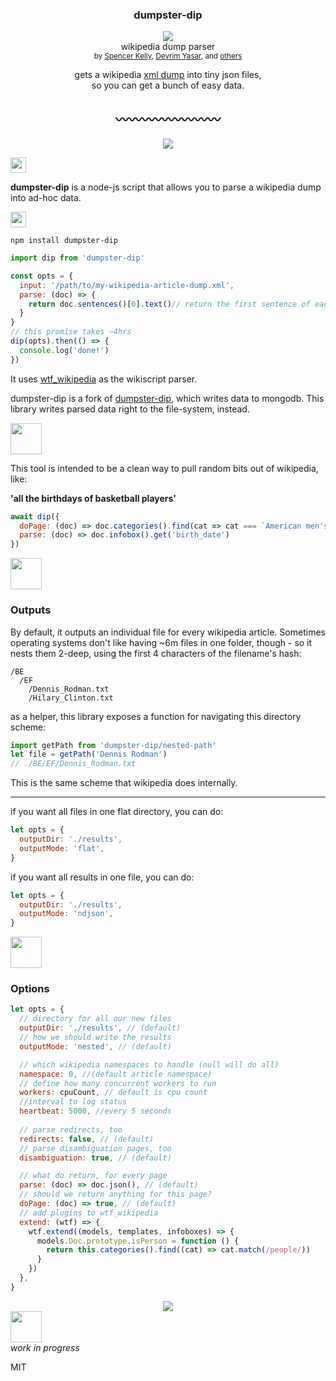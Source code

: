 <div align="center">
	<h3>dumpster-dip</h3>
	<a href="https://npmjs.org/package/dumpster-dip">
		<img src="https://img.shields.io/npm/v/dumpster-dip.svg?style=flat-square" />
	</a>
  <!-- <a href="https://www.codacy.com/app/spencerkelly86/dumpster-dip">
    <img src="https://api.codacy.com/project/badge/grade/6fad3c588d3d4c97ab8a9abf9f2a5a01" />
  </a> -->
	<div>wikipedia dump parser</div>
  <sub>
    by
    <a href="http://spencermounta.in/">Spencer Kelly</a>, <a href="https://github.com/devrim">Devrim Yasar</a>,
		 and
    <a href="https://github.com/spencermountain/wtf_wikipedia/graphs/contributors">
      others
    </a>
  </sub>
</div>
<p></p>

<div align="center">
  gets a wikipedia <a href="https://dumps.wikimedia.org">xml dump</a> into tiny json files,
  <div>so you can get a bunch of easy data.</div>

  <h2 align="center">〰〰〰〰〰〰〰〰</h2>
  <div><sup></sup></div>
	<img src="https://user-images.githubusercontent.com/399657/39391259-b57ca9e0-4a6e-11e8-8b33-2064e5fc187e.png"/>
</div>
<p></p>
<!-- spacer -->
<img height="25px" src="https://user-images.githubusercontent.com/399657/68221862-17ceb980-ffb8-11e9-87d4-7b30b6488f16.png"/>

<b>dumpster-dip</b> is a node-js script that allows you to parse a wikipedia dump into ad-hoc data.

<!-- spacer -->
<img height="25px" src="https://user-images.githubusercontent.com/399657/68221862-17ceb980-ffb8-11e9-87d4-7b30b6488f16.png"/>


`npm install dumpster-dip`

```js
import dip from 'dumpster-dip'

const opts = {
  input: '/path/to/my-wikipedia-article-dump.xml',
  parse: (doc) => {
    return doc.sentences()[0].text()// return the first sentence of each page
  }
}
// this promise takes ~4hrs
dip(opts).then(() => {
  console.log('done!')
})
```
It uses <a href="https://github.com/spencermountain/wtf_wikipedia">wtf_wikipedia</a> as the wikiscript parser.

dumpster-dip is a fork of <a href="https://github.com/spencermountain/dumpster-dip/tree/dev">dumpster-dip</a>, which writes data to mongodb.
This library writes parsed data right to the file-system, instead.

<!-- spacer -->
<img height="50px" src="https://user-images.githubusercontent.com/399657/68221862-17ceb980-ffb8-11e9-87d4-7b30b6488f16.png"/>


This tool is intended to be a clean way to pull random bits out of wikipedia, like:

**'all the birthdays of basketball players'**
```js
await dip({
  doPage: (doc) => doc.categories().find(cat => cat === `American men's basketball players`),
  parse: (doc) => doc.infobox().get('birth_date')
})
```

<!-- spacer -->
<img height="50px" src="https://user-images.githubusercontent.com/399657/68221862-17ceb980-ffb8-11e9-87d4-7b30b6488f16.png"/>


### Outputs

By default, it outputs an individual file for every wikipedia article.
Sometimes operating systems don't like having ~6m files in one folder, though - so it nests them 2-deep, using the first 4 characters of the filename's hash:

```
/BE
  /EF
    /Dennis_Rodman.txt
    /Hilary_Clinton.txt
```

as a helper, this library exposes a function for navigating this directory scheme:

```js
import getPath from 'dumpster-dip/nested-path'
let file = getPath('Dennis Rodman')
// ./BE/EF/Dennis_Rodman.txt
```

This is the same scheme that wikipedia does internally.


---

if you want all files in one flat directory, you can do:
```js
let opts = {
  outputDir: './results', 
  outputMode: 'flat', 
}
```

if you want all results in one file, you can do:
```js
let opts = {
  outputDir: './results', 
  outputMode: 'ndjson', 
}
```

<!-- spacer -->
<img height="50px" src="https://user-images.githubusercontent.com/399657/68221862-17ceb980-ffb8-11e9-87d4-7b30b6488f16.png"/>

### Options
```js
let opts = {
  // directory for all our new files
  outputDir: './results', // (default)
  // how we should write the results
  outputMode: 'nested', // (default)

  // which wikipedia namespaces to handle (null will do all)
  namespace: 0, //(default article namespace)
  // define how many concurrent workers to run
  workers: cpuCount, // default is cpu count
  //interval to log status
  heartbeat: 5000, //every 5 seconds
  
  // parse redirects, too
  redirects: false, // (default)
  // parse disambiguation pages, too
  disambiguation: true, // (default)

  // what do return, for every page
  parse: (doc) => doc.json(), // (default)
  // should we return anything for this page?
  doPage: (doc) => true, // (default)
  // add plugins to wtf_wikipedia
  extend: (wtf) => {
    wtf.extend((models, templates, infoboxes) => {
      models.Doc.prototype.isPerson = function () {
        return this.categories().find((cat) => cat.match(/people/))
      }
    })
  },
}
```


<div align="center">
  <img src="https://user-images.githubusercontent.com/399657/68221731-e8b84800-ffb7-11e9-8453-6395e0e903fa.png"/>
</div>

<!-- spacer -->
<img height="50px" src="https://user-images.githubusercontent.com/399657/68221862-17ceb980-ffb8-11e9-87d4-7b30b6488f16.png"/>

<div><i>work in progress</i></div>

MIT
